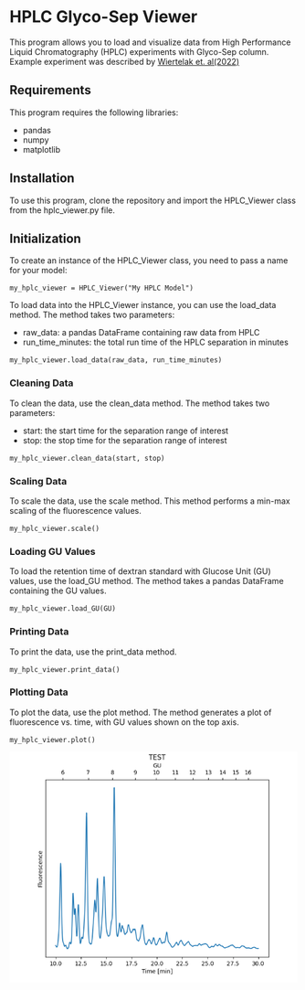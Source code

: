 # HPLC Glyco-Sep Viewer
This program allows you to load and visualize data from High Performance Liquid Chromatography (HPLC) experiments with Glyco-Sep column. Example experiment was described by [Wiertelak et. al(2022)]( https://doi.org/10.1016/j.bbrc.2022.10.019)

## Requirements
This program requires the following libraries:

- pandas
- numpy
- matplotlib

## Installation
To use this program, clone the repository and import the HPLC_Viewer class from the hplc_viewer.py file.

## Initialization
To create an instance of the HPLC_Viewer class, you need to pass a name for your model:

```
my_hplc_viewer = HPLC_Viewer("My HPLC Model")
```

To load data into the HPLC_Viewer instance, you can use the load_data method. The method takes two parameters:

- raw_data: a pandas DataFrame containing raw data from HPLC
- run_time_minutes: the total run time of the HPLC separation in minutes
```
my_hplc_viewer.load_data(raw_data, run_time_minutes)
```
### Cleaning Data
To clean the data, use the clean_data method. The method takes two parameters:

- start: the start time for the separation range of interest
- stop: the stop time for the separation range of interest
```
my_hplc_viewer.clean_data(start, stop)
```
### Scaling Data
To scale the data, use the scale method. This method performs a min-max scaling of the fluorescence values.

```
my_hplc_viewer.scale()
```
### Loading GU Values
To load the retention time of dextran standard with Glucose Unit (GU) values, use the load_GU method. The method takes a pandas DataFrame containing the GU values.

```
my_hplc_viewer.load_GU(GU)
```
### Printing Data
To print the data, use the print_data method.

```
my_hplc_viewer.print_data()
```
### Plotting Data
To plot the data, use the plot method. The method generates a plot of fluorescence vs. time, with GU values shown on the top axis.

```
my_hplc_viewer.plot()
```
![Test Plot](https://github.com/WWiertelak/HPLC-viewer/blob/main/Result_plot.png)
